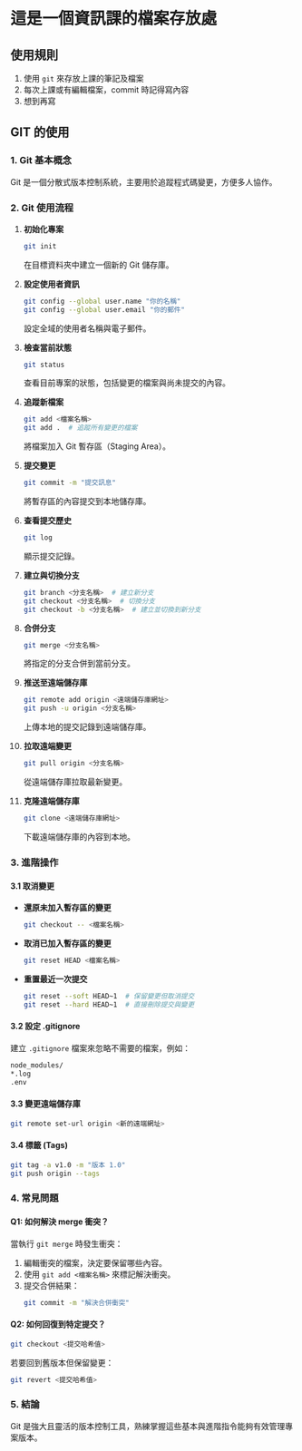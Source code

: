 
# 這是一個資訊課的檔案存放處

## 使用規則
1. 使用 `git` 來存放上課的筆記及檔案
2. 每次上課或有編輯檔案，commit 時記得寫內容
3. 想到再寫

## GIT 的使用 

### 1. Git 基本概念
Git 是一個分散式版本控制系統，主要用於追蹤程式碼變更，方便多人協作。

### 2. Git 使用流程

1. **初始化專案**
   ```sh
   git init
   ```
   在目標資料夾中建立一個新的 Git 儲存庫。

2. **設定使用者資訊**
   ```sh
   git config --global user.name "你的名稱"
   git config --global user.email "你的郵件"
   ```
   設定全域的使用者名稱與電子郵件。

3. **檢查當前狀態**
   ```sh
   git status
   ```
   查看目前專案的狀態，包括變更的檔案與尚未提交的內容。

4. **追蹤新檔案**
   ```sh
   git add <檔案名稱>
   git add .  # 追蹤所有變更的檔案
   ```
   將檔案加入 Git 暫存區（Staging Area）。

5. **提交變更**
   ```sh
   git commit -m "提交訊息"
   ```
   將暫存區的內容提交到本地儲存庫。

6. **查看提交歷史**
   ```sh
   git log
   ```
   顯示提交記錄。

7. **建立與切換分支**
   ```sh
   git branch <分支名稱>  # 建立新分支
   git checkout <分支名稱>  # 切換分支
   git checkout -b <分支名稱>  # 建立並切換到新分支
   ```

8. **合併分支**
   ```sh
   git merge <分支名稱>
   ```
   將指定的分支合併到當前分支。

9. **推送至遠端儲存庫**
   ```sh
   git remote add origin <遠端儲存庫網址>
   git push -u origin <分支名稱>
   ```
   上傳本地的提交記錄到遠端儲存庫。

10. **拉取遠端變更**
    ```sh
    git pull origin <分支名稱>
    ```
    從遠端儲存庫拉取最新變更。

11. **克隆遠端儲存庫**
    ```sh
    git clone <遠端儲存庫網址>
    ```
    下載遠端儲存庫的內容到本地。

### 3. 進階操作

#### 3.1 取消變更
- **還原未加入暫存區的變更**
  ```sh
  git checkout -- <檔案名稱>
  ```
- **取消已加入暫存區的變更**
  ```sh
  git reset HEAD <檔案名稱>
  ```
- **重置最近一次提交**
  ```sh
  git reset --soft HEAD~1  # 保留變更但取消提交
  git reset --hard HEAD~1  # 直接刪除提交與變更
  ```

#### 3.2 設定 .gitignore
建立 `.gitignore` 檔案來忽略不需要的檔案，例如：
```txt
node_modules/
*.log
.env
```

#### 3.3 變更遠端儲存庫
```sh
git remote set-url origin <新的遠端網址>
```

#### 3.4 標籤 (Tags)
```sh
git tag -a v1.0 -m "版本 1.0"
git push origin --tags
```

### 4. 常見問題
#### Q1: 如何解決 merge 衝突？
當執行 `git merge` 時發生衝突：
1. 編輯衝突的檔案，決定要保留哪些內容。
2. 使用 `git add <檔案名稱>` 來標記解決衝突。
3. 提交合併結果：
   ```sh
   git commit -m "解決合併衝突"
   ```

#### Q2: 如何回復到特定提交？
```sh
git checkout <提交哈希值>
```
若要回到舊版本但保留變更：
```sh
git revert <提交哈希值>
```

### 5. 結論
Git 是強大且靈活的版本控制工具，熟練掌握這些基本與進階指令能夠有效管理專案版本。

</details>
